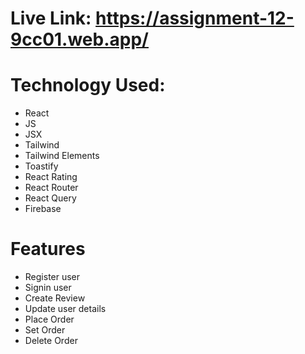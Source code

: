 # Live Link: https://assignment-12-9cc01.web.app/

# Technology Used:

- React
- JS
- JSX
- Tailwind
- Tailwind Elements
- Toastify
- React Rating
- React Router
- React Query
- Firebase

# Features

- Register user
- Signin user
- Create Review
- Update user details
- Place Order
- Set Order
- Delete Order
